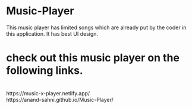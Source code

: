 # Music-Player
This music player has limited songs which are already put by the coder in this application. It has best UI design.
<br/>
# check out this music player on the following links.
<br/>
https://music-x-player.netlify.app/
<br/>
https://anand-sahni.github.io/Music-Player/
